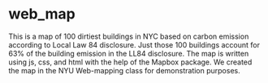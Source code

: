 # web_map

This is a map of 100 dirtiest buildings in NYC based on carbon emission according to Local Law 84 disclosure. Just those 100 buildings account for 63% of the building emission in the LL84 disclosure. The map is written using js, css, and html with the help of the Mapbox package. We created the map in the NYU Web-mapping class for demonstration purposes. 
